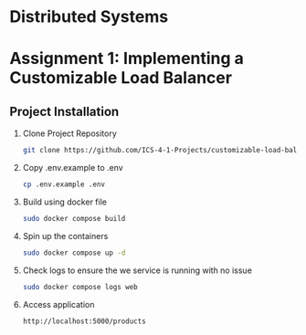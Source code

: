 # Distributed Systems

# Assignment 1: Implementing a Customizable Load Balancer


## Project Installation

1. Clone Project Repository

    ```bash
    git clone https://github.com/ICS-4-1-Projects/customizable-load-balancer.git && cd customizable-load-balancer
    ```

2. Copy .env.example to .env

    ```bash
    cp .env.example .env
    ```

3. Build using docker file

    ```bash
    sudo docker compose build
    ```

4. Spin up the containers

    ```bash
    sudo docker compose up -d
    ```
5. Check logs to ensure the we service is running with no issue

    ```bash
    sudo docker compose logs web
    ```
6. Access application
    ```bash
    http://localhost:5000/products
    ```